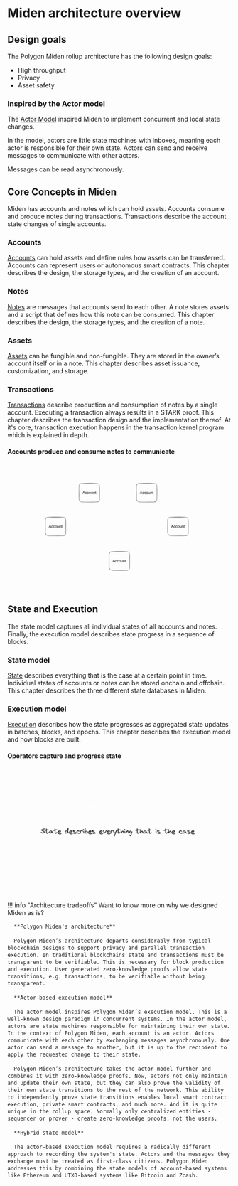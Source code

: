 # Miden architecture overview

## Design goals

The Polygon Miden rollup architecture has the following design goals:

* High throughput
* Privacy
* Asset safety

### Inspired by the Actor model

The [Actor Model](https://en.wikipedia.org/wiki/Actor_model) inspired Miden to implement concurrent and local state changes. 

In the model, actors are little state machines with inboxes, meaning each actor is responsible for their own state. Actors can send and receive messages to communicate with other actors. 

Messages can be read asynchronously.

## Core Concepts in Miden

Miden has accounts and notes which can hold assets. Accounts consume and produce notes during transactions. Transactions describe the account state changes of single accounts.

### Accounts

[Accounts](accounts.md) can hold assets and define rules how assets can be transferred. Accounts can represent users or autonomous smart contracts. This chapter describes the design, the storage types, and the creation of an account.

### Notes
[Notes](notes.md) are messages that accounts send to each other. A note stores assets and a script that defines how this note can be consumed. This chapter describes the design, the storage types, and the creation of a note.

### Assets
[Assets](assets.md) can be fungible and non-fungible. They are stored in the owner’s account itself or in a note. This chapter describes asset issuance, customization, and storage.

### Transactions
[Transactions](transactions/overview.md) describe production and consumption of notes by a single account. Executing a transaction always results in a STARK proof. This chapter describes the transaction design and the implementation thereof. At it's core, transaction execution happens in the transaction kernel program which is explained in depth.

#### Accounts produce and consume notes to communicate

![Architecture core concepts](../img/architecture/miden-architecture-core-concepts.gif)

## State and Execution
The state model captures all individual states of all accounts and notes. Finally, the execution model describes state progress in a sequence of blocks.

### State model
[State](state.md) describes everything that is the case at a certain point in time. Individual states of accounts or notes can be stored onchain and offchain. This chapter describes the three different state databases in Miden.

### Execution model
[Execution](execution.md) describes how the state progresses as aggregated state updates in batches, blocks, and epochs. This chapter describes the execution model and how blocks are built.

#### Operators capture and progress state

![Architecture state process](../img/architecture/miden-architecture-state-progress.gif)

!!! info "Architecture tradeoffs"
      Want to know more on why we designed Miden as is?

      **Polygon Miden's architecture**
      
      Polygon Miden’s architecture departs considerably from typical blockchain designs to support privacy and parallel transaction execution. In traditional blockchains state and transactions must be transparent to be verifiable. This is necessary for block production and execution. User generated zero-knowledge proofs allow state transitions, e.g. transactions, to be verifiable without being transparent.

      **Actor-based execution model**
      
      The actor model inspires Polygon Miden’s execution model. This is a well-known design paradigm in concurrent systems. In the actor model, actors are state machines responsible for maintaining their own state. In the context of Polygon Miden, each account is an actor. Actors communicate with each other by exchanging messages asynchronously. One actor can send a message to another, but it is up to the recipient to apply the requested change to their state.

      Polygon Miden’s architecture takes the actor model further and combines it with zero-knowledge proofs. Now, actors not only maintain and update their own state, but they can also prove the validity of their own state transitions to the rest of the network. This ability to independently prove state transitions enables local smart contract execution, private smart contracts, and much more. And it is quite unique in the rollup space. Normally only centralized entities - sequencer or prover - create zero-knowledge proofs, not the users.

      **Hybrid state model**
      
      The actor-based execution model requires a radically different approach to recording the system's state. Actors and the messages they exchange must be treated as first-class citizens. Polygon Miden addresses this by combining the state models of account-based systems like Ethereum and UTXO-based systems like Bitcoin and Zcash.

